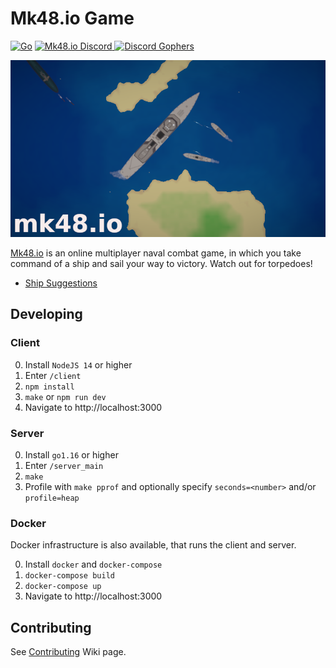 # Mk48.io Game

[![Go](https://github.com/SoftbearStudios/mk48/actions/workflows/go.yml/badge.svg)](https://github.com/SoftbearStudios/mk48/actions/workflows/go.yml)
<a href='https://discord.gg/YMheuFQWTX'>
  <img src='https://img.shields.io/badge/Mk48.io-%23announcements-blue.svg' alt='Mk48.io Discord' />
</a>
<a href='https://discord.gg/UQmcwM9NGr'>
  <img src='https://img.shields.io/badge/Discord%20Gophers-%23mk48io-blue.svg' alt='Discord Gophers' />
</a>

![Logo](/client/static/logo-712.png)

[Mk48.io](https://mk48.io) is an online multiplayer naval combat game, in which you take command of a ship and sail your way to victory. Watch out for torpedoes!

- [Ship Suggestions](https://github.com/SoftbearStudios/mk48/wiki/Ship-Suggestions-&-Plans)

## Developing

### Client

0. Install `NodeJS 14` or higher
1. Enter `/client`
2. `npm install`
3. `make` or `npm run dev`
4. Navigate to http://localhost:3000

### Server

0. Install `go1.16` or higher
1. Enter `/server_main`
2. `make`
3. Profile with `make pprof` and optionally specify `seconds=<number>` and/or `profile=heap`

### Docker

Docker infrastructure is also available, that runs the client and server.

0. Install `docker` and `docker-compose`
1. `docker-compose build`
2. `docker-compose up`
3. Navigate to http://localhost:3000

## Contributing
See [Contributing](https://github.com/SoftbearStudios/mk48/wiki/Contributing) Wiki page.
